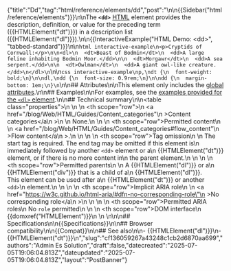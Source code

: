 {"title":"Dd","tag":"html/reference/elements/dd","post":"\n\n{{Sidebar(\"html/reference/elements\")}}\n\nThe **`<dd>`** [HTML](/blog/Web/HTML) element provides the description, definition, or value for the preceding term ({{HTMLElement(\"dt\")}}) in a description list ({{HTMLElement(\"dl\")}}).\n\n{{InteractiveExample(\"HTML Demo: &lt;dd&gt;\", \"tabbed-standard\")}}\n\n```html interactive-example\n<p>Cryptids of Cornwall:</p>\n\n<dl>\n  <dt>Beast of Bodmin</dt>\n  <dd>A large feline inhabiting Bodmin Moor.</dd>\n\n  <dt>Morgawr</dt>\n  <dd>A sea serpent.</dd>\n\n  <dt>Owlman</dt>\n  <dd>A giant owl-like creature.</dd>\n</dl>\n```\n\n```css interactive-example\np,\ndt {\n  font-weight: bold;\n}\n\ndl,\ndd {\n  font-size: 0.9rem;\n}\n\ndd {\n  margin-bottom: 1em;\n}\n```\n\n## Attributes\n\nThis element only includes the [global attributes](/blog/Web/HTML/Reference/Global_attributes).\n\n## Examples\n\nFor examples, see the [examples provided for the `<dl>` element](/blog/Web/HTML/Reference/Elements/dl#examples).\n\n## Technical summary\n\n<table class=\"properties\">\n  <tbody>\n    <tr>\n      <th scope=\"row\">\n        <a href=\"/blog/Web/HTML/Guides/Content_categories\"\n          >Content categories</a\n        >\n      </th>\n      <td>None.</td>\n    </tr>\n    <tr>\n      <th scope=\"row\">Permitted content</th>\n      <td>\n        <a href=\"/blog/Web/HTML/Guides/Content_categories#flow_content\"\n          >Flow content</a\n        >.\n      </td>\n    </tr>\n    <tr>\n      <th scope=\"row\">Tag omission</th>\n      <td>\n        The start tag is required. The end tag may be omitted if this element is\n        immediately followed by another <code>&#x3C;dd></code> element or a\n        {{HTMLElement(\"dt\")}} element, or if there is no more content in\n        the parent element.\n      </td>\n    </tr>\n    <tr>\n      <th scope=\"row\">Permitted parents</th>\n      <td>\n        A {{HTMLElement(\"dl\")}} or a\n        {{HTMLElement(\"div\")}} that is a child of a\n        {{HTMLElement(\"dl\")}}.<br />This element can be used after a\n        {{HTMLElement(\"dt\")}} or another <code>&lt;dd&gt;</code>\n        element.\n      </td>\n    </tr>\n    <tr>\n      <th scope=\"row\">Implicit ARIA role</th>\n      <td>\n        <a href=\"https://w3c.github.io/html-aria/#dfn-no-corresponding-role\"\n          >No corresponding role</a\n        >\n        </td>\n    </tr>\n    <tr>\n      <th scope=\"row\">Permitted ARIA roles</th>\n      <td>No <code>role</code> permitted</td>\n    </tr>\n    <tr>\n      <th scope=\"row\">DOM interface</th>\n      <td>{{domxref(\"HTMLElement\")}}</td>\n    </tr>\n  </tbody>\n</table>\n\n## Specifications\n\n{{Specifications}}\n\n## Browser compatibility\n\n{{Compat}}\n\n## See also\n\n- {{HTMLElement(\"dl\")}}\n- {{HTMLElement(\"dt\")}}\n","slug":"cf136059267a43248c1cb2d6870aa699","authors":"Admin Es Solution","draft":false,"datecreated":"2025-07-05T19:06:04.813Z","dateupdated":"2025-07-05T19:06:04.813Z","layout":"PostBanner"}